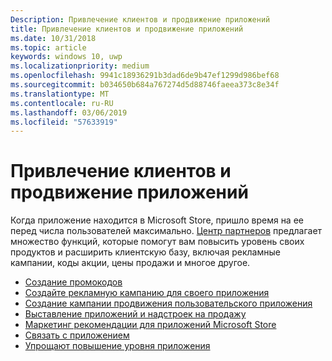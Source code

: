 ```yaml
---
Description: Привлечение клиентов и продвижение приложений
title: Привлечение клиентов и продвижение приложений
ms.date: 10/31/2018
ms.topic: article
keywords: windows 10, uwp
ms.localizationpriority: medium
ms.openlocfilehash: 9941c18936291b3dad6de9b47ef1299d986bef68
ms.sourcegitcommit: b034650b684a767274d5d88746faeea373c8e34f
ms.translationtype: MT
ms.contentlocale: ru-RU
ms.lasthandoff: 03/06/2019
ms.locfileid: "57633919"
---
```

# <a name="attract-customers-and-promote-your-apps"></a>Привлечение клиентов и продвижение приложений

Когда приложение находится в Microsoft Store, пришло время на ее перед числа пользователей максимально. [Центр партнеров](https://partner.microsoft.com/dashboard) предлагает множество функций, которые помогут вам повысить уровень своих продуктов и расширить клиентскую базу, включая рекламные кампании, коды акции, цены продажи и многое другое.

-   [Создание промокодов](generate-promotional-codes.md)
-   [Создайте рекламную кампанию для своего приложения](create-an-ad-campaign-for-your-app.md)
-   [Создание кампании продвижения пользовательского приложения](create-a-custom-app-promotion-campaign.md)
-   [Выставление приложений и надстроек на продажу](put-apps-and-add-ons-on-sale.md)
-   [Маркетинг рекомендации для приложений Microsoft Store](app-marketing-guidelines.md)
-   [Связать с приложением](link-to-your-app.md)
-   [Упрощают повышение уровня приложения](make-your-app-easier-to-promote.md)

 

 
